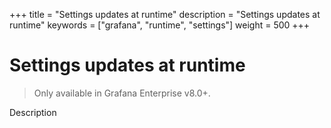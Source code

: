 +++
title = "Settings updates at runtime"
description = "Settings updates at runtime"
keywords = ["grafana", "runtime", "settings"]
weight = 500
+++

# Settings updates at runtime

> Only available in Grafana Enterprise v8.0+.

Description
